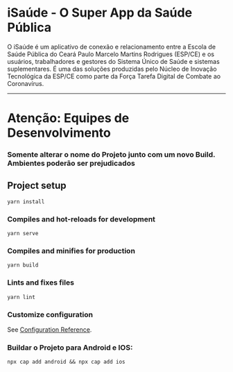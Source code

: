 # iSaúde - O Super App da Saúde Pública

O iSaúde é um aplicativo de conexão e relacionamento entre a Escola de Saúde Pública do Ceará Paulo Marcelo Martins Rodrigues (ESP/CE) e os usuários, trabalhadores e gestores do Sistema Único de Saúde e sistemas suplementares. É uma das soluções produzidas pelo Núcleo de Inovação Tecnológica da ESP/CE como parte da Força Tarefa Digital de Combate ao Coronavírus.


---
# Atenção: Equipes de Desenvolvimento
### Somente alterar o nome do Projeto junto com um novo Build. Ambientes poderão ser prejudicados

## Project setup
```
yarn install
```

### Compiles and hot-reloads for development
```
yarn serve
```

### Compiles and minifies for production
```
yarn build
```

### Lints and fixes files
```
yarn lint
```

### Customize configuration
See [Configuration Reference](https://cli.vuejs.org/config/).


### Buildar o Projeto para Android e IOS:
```
npx cap add android && npx cap add ios
```
